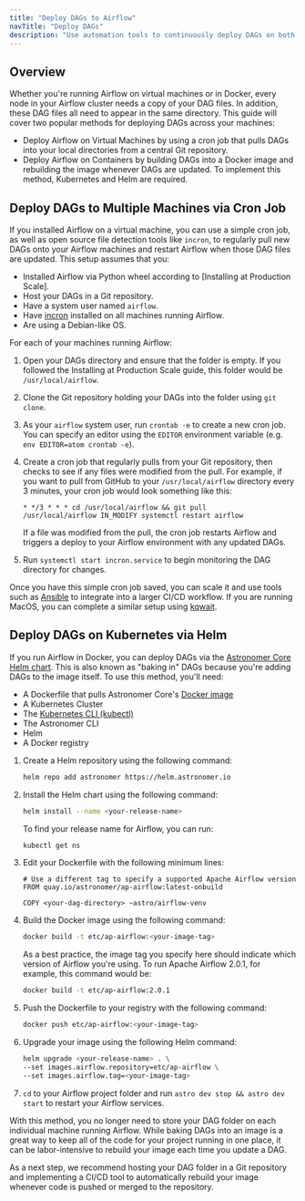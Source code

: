 ```yaml
---
title: "Deploy DAGs to Airflow"
navTitle: "Deploy DAGs"
description: "Use automation tools to continuously deploy DAGs on both virtual machines and Docker."
---
```


## Overview

Whether you're running Airflow on virtual machines or in Docker, every node in your Airflow cluster needs a copy of your DAG files. In addition, these DAG files all need to appear in the same directory. This guide will cover two popular methods for deploying DAGs across your machines:

- Deploy Airflow on Virtual Machines by using a cron job that pulls DAGs into your local directories from a central Git repository.
- Deploy Airflow on Containers by building DAGs into a Docker image and rebuilding the image whenever DAGs are updated. To implement this method, Kubernetes and Helm are required.

## Deploy DAGs to Multiple Machines via Cron Job

If you installed Airflow on a virtual machine, you can use a simple cron job, as well as open source file detection tools like `incron`, to regularly pull new DAGs onto your Airflow machines and restart Airflow when those DAG files are updated. This setup assumes that you:

- Installed Airflow via Python wheel according to [Installing at Production Scale].
- Host your DAGs in a Git repository.
- Have a system user named `airflow`.
- Have [incron](https://github.com/sschober/kqwait) installed on all machines running Airflow.
- Are using a Debian-like OS.

For each of your machines running Airflow:

1. Open your DAGs directory and ensure that the folder is empty. If you followed the Installing at Production Scale guide, this folder would be `/usr/local/airflow`.

2. Clone the Git repository holding your DAGs into the folder using `git clone`.

3. As your `airflow` system user, run `crontab -e` to create a new cron job. You can specify an editor using the `EDITOR` environment variable (e.g. `env EDITOR=atom crontab -e`).

4. Create a cron job that regularly pulls from your Git repository, then checks to see if any files were modified from the pull. For example, if you want to pull from GitHub to your `/usr/local/airflow` directory every 3 minutes, your cron job would look something like this:

    ```
    * */3 * * * cd /usr/local/airflow && git pull
    /usr/local/airflow IN_MODIFY systemctl restart airflow
    ```

    If a file was modified from the pull, the cron job restarts Airflow and triggers a deploy to your Airflow environment with any updated DAGs.

5. Run `systemctl start incron.service` to begin monitoring the DAG directory for changes.

Once you have this simple cron job saved, you can scale it and use tools such as [Ansible](https://docs.ansible.com/ansible/latest/user_guide/index.html) to integrate into a larger CI/CD workflow. If you are running MacOS, you can complete a similar setup using [kqwait](https://github.com/sschober/kqwait).

## Deploy DAGs on Kubernetes via Helm

If you run Airflow in Docker, you can deploy DAGs via the [Astronomer Core Helm chart](https://github.com/astronomer/airflow-chart). This is also known as "baking in" DAGs because you're adding DAGs to the image itself.  To use this method, you'll need:

- A Dockerfile that pulls Astronomer Core's [Docker image](https://hub.docker.com/r/astronomerinc/ap-airflow)
- A Kubernetes Cluster
- The [Kubernetes CLI (kubectl)](https://kubernetes.io/docs/tasks/tools/)
- The Astronomer CLI
- Helm
- A Docker registry

1. Create a Helm repository using the following command:

    ```sh
    helm repo add astronomer https://helm.astronomer.io
    ```

2. Install the Helm chart using the following command:

    ```sh
    helm install --name <your-release-name>
    ```

    To find your release name for Airflow, you can run:

    ```sh
    kubectl get ns
    ```

3. Edit your Dockerfile with the following minimum lines:

    ```
    # Use a different tag to specify a supported Apache Airflow version
    FROM quay.io/astronomer/ap-airflow:latest-onbuild

    COPY <your-dag-directory> ~astro/airflow-venv
    ```

4. Build the Docker image using the following command:

    ```sh
    docker build -t etc/ap-airflow:<your-image-tag>
    ```

    As a best practice, the image tag you specify here should indicate which version of Airflow you're using. To run Apache Airflow 2.0.1, for example, this command would be:

    ```sh
    docker build -t etc/ap-airflow:2.0.1
    ```

5. Push the Dockerfile to your registry with the following command:

    ```sh
    docker push etc/ap-airflow:<your-image-tag>
    ```

6. Upgrade your image using the following Helm command:

    ```sh
    helm upgrade <your-release-name> . \
    --set images.airflow.repository=etc/ap-airflow \
    --set images.airflow.tag=<your-image-tag>
    ```

7. `cd` to your Airflow project folder and run `astro dev stop && astro dev start` to restart your Airflow services.

With this method, you no longer need to store your DAG folder on each individual machine running Airflow. While baking DAGs into an image is a great way to keep all of the code for your project running in one place, it can be labor-intensive to rebuild your image each time you update a DAG.

As a next step, we recommend hosting your DAG folder in a Git repository and implementing a CI/CD tool to automatically rebuild your image whenever code is pushed or merged to the repository.  
